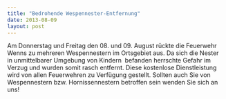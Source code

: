 ```yaml
---
title: "Bedrohende Wespennester-Entfernung"
date: 2013-08-09
layout: post
---
```


Am Donnerstag und Freitag den 08. und 09. August rückte die Feuerwehr Wenns zu mehreren Wespennestern im Ortsgebiet aus. Da sich die Nester in unmittelbarer Umgebung von Kindern  befanden herrschte Gefahr im Verzug und wurden somit rasch entfernt. Diese kostenlose Dienstleistung wird von allen Feuerwehren zu Verfügung gestellt. Sollten auch Sie von Wespennestern bzw. Hornissennestern betroffen sein wenden Sie sich an uns!